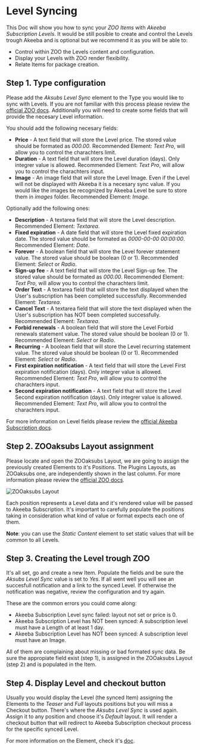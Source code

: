 # Level Syncing

This Doc will show you how to sync your *ZOO Items* with *Akeeba Subscription Levels*. It would be still posible to create and control the Levels trough Akeeba and is optional but we recommend it as you will be able to:

- Control within ZOO the Levels content and configuration.
- Display your Levels with ZOO render flexibility.
- Relate Items for package creation.

## Step 1. Type configuration

Please add the *Aksubs Level Sync* element to the Type you would like to sync with Levels. If you are not familiar with this process please review the [official ZOO docs](http://www.yootheme.com/zoo/documentation/advanced/extend-pre-build-types). Additionally you will need to create some fields that will provide the necesary Level information.

You should add the following necesary fields:

- **Price** - A text field that will store the Level price. The stored value should be formated as *000.00*. Recommended Element: *Text Pro*, will allow you to control the charachters limit.
- **Duration** - A text field that will store the Level duration (days). Only integrer value is allowed. Recommended Element: *Text Pro*, will allow you to control the charachters input.
- **Image** - An image field that will store the Level Image. Even if the Level will not be displayed with Akeeba it is a necesary sync value. If you would like the images be recognized by Akeeba Level be sure to store them in *images* folder. Recommended Element: *Image*.

Optionally add the following ones:

- **Description** - A textarea field that will store the Level description. Recommended Element: *Textarea*.
- **Fixed expiration** - A date field that will store the Level fixed expiration date. The stored value should be formated as *0000-00-00 00:00:00*. Recommended Element: *Date*.
- **Forever** - A boolean field that will store the Level forever statement value. The stored value should be boolean (0 or 1). Recommended Element: *Select* or *Radio*.
- **Sign-up fee** - A text field that will store the Level Sign-up fee. The stored value should be formated as *000.00*. Recommended Element: *Text Pro*, will allow you to control the charachters limit.
- **Order Text** - A textarea field that will store the text displayed when the User's subscription has been completed successfully. Recommended Element: *Textarea*.
- **Cancel Text** - A textarea field that will store the text displayed when the User's subscription has NOT been completed successfully. Recommended Element: *Textarea*.
- **Forbid renewals** - A boolean field that will store the Level Forbid renewals statement value. The stored value should be boolean (0 or 1). Recommended Element: *Select* or *Radio*.
- **Recurring** - A boolean field that will store the Level recurring statement value. The stored value should be boolean (0 or 1). Recommended Element: *Select* or *Radio*.
- **First expiration notification** - A text field that will store the Level First expiration notification (days). Only integrer value is allowed. Recommended Element: *Text Pro*, will allow you to control the charachters input.
- **Second expiration notification** - A text field that will store the Level Second expiration notification (days). Only integrer value is allowed. Recommended Element: *Text Pro*, will allow you to control the charachters input.

For more information on Level fields please review the [official Akeeba Subscription docs](http://www.akeebabackup.com/documentation/akeeba-subscriptions/subscription-levels.html).

## Step 2. ZOOaksubs Layout assignment

Please locate and open the ZOOaksubs Layout, we are going to assign the previously created Elements to it's Positions. The Plugins Layouts, as ZOOaksubs one, are independently shown in the last column. For more information please review the [official ZOO docs](http://www.yootheme.com/zoo/documentation/advanced/assign-elements-to-layout-positions). 

![ZOOaksubs Layout](http://joolanders.github.io/Docs/docs/ZOOaksubs/images/zooaksubs_layout_assignment.png)

Each position represents a Level data and it's rendered value will be passed to Akeeba Subscription. It's important to carefully populate the positions taking in consideration what kind of value or format expects each one of them.

**Note**: you can use the *Static Content* element to set static values that will be common to all Levels.

## Step 3. Creating the Level trough ZOO

It's all set, go and create a new Item. Populate the fields and be sure the *Aksubs Level Sync* value is set to *Yes*. If all went well you will see an succesfull notification and a link to the synced Level. If otherwise the notification was negative, review the configuration and try again.

These are the common errors you could come along:

- Akeeba Subscription Level sync failed: layout not set or price is 0.
- Akeeba Subscription Level has NOT been synced: A subscription level must have a Length of at least 1 day.
- Akeeba Subscription Level has NOT been synced: A subscription level must have an Image.

All of them are complaining about missing or bad formated sync data. Be sure the appropiate field exist (step 1), is assigned in the ZOOaksubs Layout (step 2) and is populated in the Item.

## Step 4. Display Level and checkout button

Usually you would display the Level (the synced Item) assigning the Elements to the *Teaser* and *Full* layouts positions but you will miss a Checkout button. There's where the *Aksubs Level Sync* is used again. Assign it to any position and choose it's *Default* layout. It will render a checkout button that will redirect to Akeeba Subscription checkout process for the specific synced Level.

For more information on the Element, check it's [doc](ZOOaksubs/configuration_element_aksubslevelsync.md). 